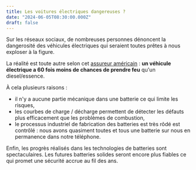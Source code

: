 ```yaml
---
title: Les voitures électriques dangereuses ?
date: "2024-06-05T08:30:00.000Z"
draft: false
---
```


Sur les réseaux sociaux, de nombreuses personnes dénoncent la dangerosité des véhicules électriques qui seraient toutes prêtes à nous exploser à la figure.

La réalité est toute autre selon cet [assureur américain](https://www.autoinsuranceez.com/gas-vs-electric-car-fires/) : **un véhicule électrique a 60 fois moins de chances de prendre feu** qu'un diesel/essence.

À cela plusieurs raisons :

- il n'y a aucune partie mécanique dans une batterie ce qui limite les risques,
- les courbes de charge / décharge permettent de détecter les défauts plus efficacement que les problèmes de combustion,
- le processus industriel de fabrication des batteries est très rôdé est contrôlé : nous avons quasiment toutes et tous une batterie sur nous en permanence dans notre téléphone.

Enfin, les progrès réalisés dans les technologies de batteries sont spectaculaires. Les futures batteries solides seront encore plus fiables ce qui promet une sécurité accrue au fil des ans.
